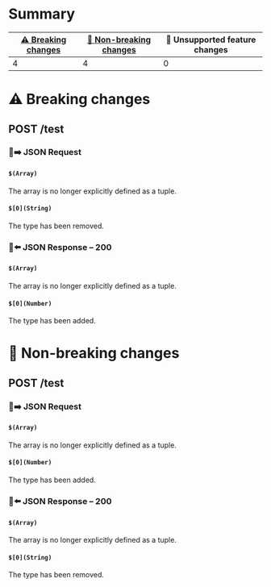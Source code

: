 # Summary

| [⚠️ Breaking changes](#breaking-changes) | [🙆 Non-breaking changes](#non-breaking-changes) | 🤷 Unsupported feature changes |
|------------------------------------------|-------------------------------------------------|-------------------------------|
| 4                                        | 4                                               | 0                             |

# <span id="breaking-changes"></span>⚠️ Breaking changes

## **POST** /test

### 📱➡️ JSON Request

#### `$(Array)`

The array is no longer explicitly defined as a tuple.

#### `$[0](String)`

The type has been removed.

### 📱⬅️ JSON Response – 200

#### `$(Array)`

The array is no longer explicitly defined as a tuple.

#### `$[0](Number)`

The type has been added.

# <span id="non-breaking-changes"></span>🙆 Non-breaking changes

## **POST** /test

### 📱➡️ JSON Request

#### `$(Array)`

The array is no longer explicitly defined as a tuple.

#### `$[0](Number)`

The type has been added.

### 📱⬅️ JSON Response – 200

#### `$(Array)`

The array is no longer explicitly defined as a tuple.

#### `$[0](String)`

The type has been removed.
